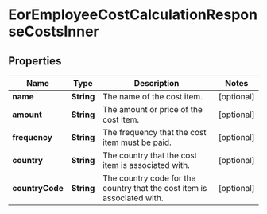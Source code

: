 

# EorEmployeeCostCalculationResponseCostsInner


## Properties

| Name | Type | Description | Notes |
|------------ | ------------- | ------------- | -------------|
|**name** | **String** | The name of the cost item. |  [optional] |
|**amount** | **String** | The amount or price of the cost item. |  [optional] |
|**frequency** | **String** | The frequency that the cost item must be paid. |  [optional] |
|**country** | **String** | The country that the cost item is associated with. |  [optional] |
|**countryCode** | **String** | The country code for the country that the cost item is associated with. |  [optional] |



